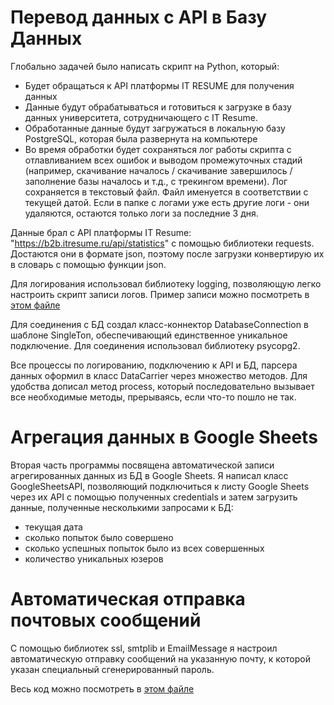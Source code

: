 # Перевод данных с API в Базу Данных

Глобально задачей было написать скрипт на Python, который:
* Будет обращаться к API платформы IT RESUME для получения данных
* Данные будут обрабатываться и готовиться к загрузке в базу данных университета, сотрудничающего с IT Resume.
* Обработанные данные будут загружаться в локальную базу PostgreSQL, которая была развернута на компьютере
* Во время обработки будет сохраняться лог работы скрипта с отлавливанием всех ошибок и выводом промежуточных стадий (например, скачивание началось / скачивание завершилось / заполнение базы началось и т.д., с трекингом времени). Лог сохраняется в текстовый файл. Файл именуется в соответствии с текущей датой. Если в папке с логами уже есть другие логи - они удаляются, остаются только логи за последние 3 дня.

Данные брал с API платформы IT Resume: "https://b2b.itresume.ru/api/statistics" с помощью библиотеки requests. Достаются они в формате json, поэтому после загрузки конвертирую их в словарь с помощью функции json.  

Для логирования использовал библиотеку logging, позволяющую легко настроить скрипт записи логов. Пример записи можно посмотреть в [этом файле](./2024-10-08.txt)

Для соединения с БД создал класс-коннектор DatabaseConnection в шаблоне SingleTon, обеспечивающий единственное уникальное подключение. Для соединения использовал библиотеку psycopg2.  

Все процессы по логированию, подключению к API и БД, парсера данных оформил в класс DataCarrier через множество методов. Для удобства дописал метод process, который последовательно вызывает все необходимые методы, прерываясь, если что-то пошло не так.

# Агрегация данных в Google Sheets
Вторая часть программы посвящена автоматической записи агрегированных данных из БД в Google Sheets. Я написал класс GoogleSheetsAPI, позволяющий подключиться к листу Google Sheets через их API с помощью полученных credentials и затем загрузить данные, полученные несколькими запросами к БД:
* текущая дата
* сколько попыток было совершено
* сколько успешных попыток было из всех совершенных
* количество уникальных юзеров

# Автоматическая отправка почтовых сообщений
С помощью библиотек ssl, smtplib и EmailMessage я настроил автоматическую отправку сообщений на указанную почту, к которой указан специальный сгенерированный пароль.  

Весь код можно посмотреть в [этом файле](./Parser_API_to_Own_DB.ipynb)
